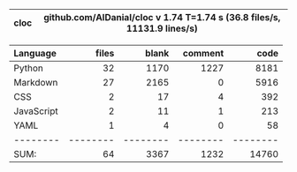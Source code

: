 cloc|github.com/AlDanial/cloc v 1.74  T=1.74 s (36.8 files/s, 11131.9 lines/s)
--- | ---

Language|files|blank|comment|code
:-------|-------:|-------:|-------:|-------:
Python|32|1170|1227|8181
Markdown|27|2165|0|5916
CSS|2|17|4|392
JavaScript|2|11|1|213
YAML|1|4|0|58
--------|--------|--------|--------|--------
SUM:|64|3367|1232|14760
